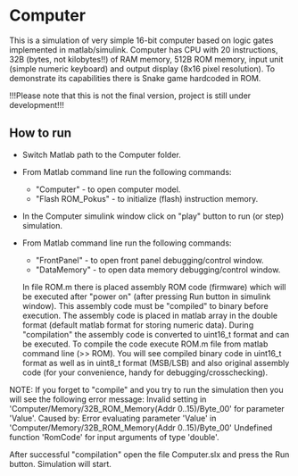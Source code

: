 Computer
========
This is a simulation of very simple 16-bit computer based on logic gates implemented in matlab/simulink.
Computer has CPU with 20 instructions, 32B (bytes, not kilobytes!!) of RAM memory, 512B ROM memory,
input unit (simple numeric keyboard) and output display (8x16 pixel resolution). To demonstrate
its capabilities there is Snake game hardcoded in ROM.

!!!Please note that this is not the final version, project is still under development!!!


How to run 
----------
- Switch Matlab path to the Computer folder.
- From Matlab command line run the following commands:
    - "Computer"        - to open computer model.
    - "Flash ROM_Pokus" - to initialize (flash) instruction memory.
- In the Computer simulink window click on "play" button to run (or step) simulation.
- From Matlab command line run the following commands:
    - "FrontPanel" - to open front panel debugging/control window.
    - "DataMemory" - to open data memory debugging/control window.


    In file ROM.m there is placed assembly ROM code (firmware) which will be executed after "power on"
(after pressing Run button in simulink window). This assembly code must be "compiled" to binary
before execution. The assembly code is placed in matlab array in the double format (default matlab format
for storing numeric data). During "compilation" the assembly code is converted to uint16_t format
and can be executed. To compile the code execute ROM.m file from matlab command line (>> ROM).
You will see compiled binary code in uint16_t format as well as in uint8_t format (MSB/LSB) and also
original assembly code (for your convenience, handy for debugging/crosschecking). 

NOTE: If you forget to "compile" and you try to run the simulation then you will see the following error
message:
    Invalid setting in 'Computer/Memory/32B_ROM_Memory(Addr 0..15)/Byte_00' for parameter 'Value'.
    Caused by:
    Error evaluating parameter 'Value' in 'Computer/Memory/32B_ROM_Memory(Addr 0..15)/Byte_00'
    Undefined function 'RomCode' for input arguments of type 'double'.

After successful "compilation" open the file Computer.slx and press the Run button. Simulation will start.


